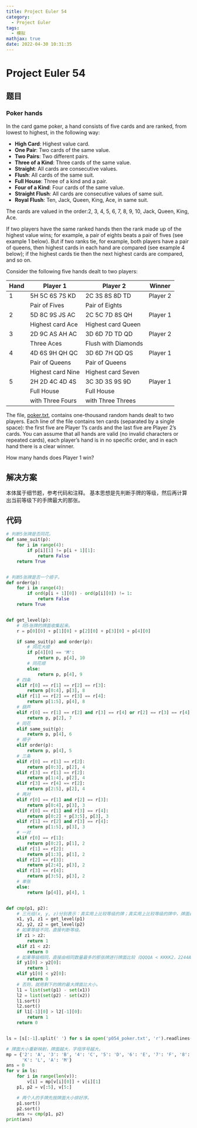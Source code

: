 ```yaml
---
title: Project Euler 54
category:
  - Project Euler
tags:
  - 模拟
mathjax: true
date: 2022-04-30 10:31:35
---
```


<escape><!-- more --></escape>

# Project Euler 54

## 题目

### Poker hands

In the card game poker, a hand consists of five cards and are ranked, from lowest to highest, in the following way:

- **High Card**: Highest value card.
- **One Pair**: Two cards of the same value.
- **Two Pairs**: Two different pairs.
- **Three of a Kind**: Three cards of the same value.
- **Straight**: All cards are consecutive values.
- **Flush**: All cards of the same suit.
- **Full House**: Three of a kind and a pair.
- **Four of a Kind**: Four cards of the same value.
- **Straight Flush**: All cards are consecutive values of same suit.
- **Royal Flush**: Ten, Jack, Queen, King, Ace, in same suit.

The cards are valued in the order:2, 3, 4, 5, 6, 7, 8, 9, 10, Jack, Queen, King, Ace.

If two players have the same ranked hands then the rank made up of the highest value wins; for example, a pair of eights beats a pair of fives (see example 1 below). But if two ranks tie, for example, both players have a pair of queens, then highest cards in each hand are compared (see example 4 below); if the highest cards tie then the next highest cards are compared, and so on.

Consider the following five hands dealt to two players:

|Hand|Player 1|Player 2|Winner|
|-|-|-|-|
|1|5H 5C 6S 7S KD|2C 3S 8S 8D TD|Player 2|
||Pair of Fives|Pair of Eights||
|2|5D 8C 9S JS AC|2C 5C 7D 8S QH|Player 1|
||Highest card Ace|Highest card Queen||
|3|2D 9C AS AH AC|3D 6D 7D TD QD|Player 2|
||Three Aces|Flush with Diamonds||
|4|4D 6S 9H QH QC|3D 6D 7H QD QS|Player 1|
||Pair of Queens|Pair of Queens||
||Highest card Nine|Highest card Seven||
|5|2H 2D 4C 4D 4S|3C 3D 3S 9S 9D|Player 1|
||Full House|Full House||
||with Three Fours|with Three Threes||

The file, [poker.txt](../resources/p054_poker.txt), contains one-thousand random hands dealt to two players. Each line of the file contains ten cards (separated by a single space): the first five are Player 1’s cards and the last five are Player 2’s cards. You can assume that all hands are valid (no invalid characters or repeated cards), each player’s hand is in no specific order, and in each hand there is a clear winner.

How many hands does Player 1 win?

## 解决方案

本体属于细节题，参考代码和注释。
基本思想是先判断手牌的等级，然后再计算出当前等级下的手牌最大的那张。

## 代码

```py
# 判断5张牌是否同花。
def same_suit(p):
    for i in range(4):
        if p[i][1] != p[i + 1][1]:
            return False
    return True


# 判断5张牌是否一个顺子。
def order(p):
    for i in range(4):
        if ord(p[i + 1][0]) - ord(p[i][0]) != 1:
            return False
    return True


def get_level(p):
    # 将5张牌的牌面收集起来。
    r = p[0][0] + p[1][0] + p[2][0] + p[3][0] + p[4][0]

    if same_suit(p) and order(p):
        # 同花大顺
        if p[4][0] == 'M':
            return p, p[4], 10
        # 同花顺
        else:
            return p, p[4], 9
    # 四条
    elif r[0] == r[1] == r[2] == r[3]:
        return p[0:4], p[3], 8
    elif r[1] == r[2] == r[3] == r[4]:
        return p[1:5], p[4], 8
    # 葫芦
    elif r[0] == r[1] == r[2] and r[3] == r[4] or r[2] == r[3] == r[4] and r[0] == r[1]:
        return p, p[2], 7
    # 同花
    elif same_suit(p):
        return p, p[4], 6
    # 顺子
    elif order(p):
        return p, p[4], 5
    # 三条
    elif r[0] == r[1] == r[2]:
        return p[0:3], p[2], 4
    elif r[3] == r[1] == r[2]:
        return p[1:4], p[2], 4
    elif r[3] == r[4] == r[2]:
        return p[2:5], p[2], 4
    # 两对
    elif r[0] == r[1] and r[2] == r[3]:
        return p[0:4], p[3], 3
    elif r[0] == r[1] and r[3] == r[4]:
        return p[0:2] + p[3:5], p[3], 3
    elif r[1] == r[2] and r[3] == r[4]:
        return p[1:5], p[3], 3
    # 一对
    elif r[0] == r[1]:
        return p[0:2], p[1], 2
    elif r[1] == r[2]:
        return p[1:3], p[1], 2
    elif r[2] == r[3]:
        return p[2:4], p[3], 2
    elif r[3] == r[4]:
        return p[3:5], p[3], 2
    # 单张
    else:
        return [p[4]], p[4], 1


def cmp(p1, p2):
    # 三元组(x, y, z)分别表示：真实用上比较等级的牌；真实用上比较等级的牌中，牌面最大的那张；等级数
    x1, y1, z1 = get_level(p1)
    x2, y2, z2 = get_level(p2)
    # 如果等级不同，直接判断等级。
    if z1 > z2:
        return 1
    elif z1 < z2:
        return 0
    # 如果等级相同，直接由相同数量最多的那张牌进行牌面比较（QQQQA < KKKK2，2244A < 3355K）。
    if y1[0] > y2[0]:
        return 1
    elif y1[0] < y2[0]:
        return 0
    # 否则，就用剩下的牌的最大牌面比大小。
    l1 = list(set(p1) - set(x1))
    l2 = list(set(p2) - set(x2))
    l1.sort()
    l2.sort()
    if l1[-1][0] > l2[-1][0]:
        return 1
    return 0


ls = [s[:-1].split(' ') for s in open('p054_poker.txt', 'r').readlines()]

# 牌面大小重新映射，牌面越大，字母序号越大。
mp = {'2': 'A', '3': 'B', '4': 'C', '5': 'D', '6': 'E', '7': 'F', '8': 'G', '9': 'H', 'T': 'I', 'J': 'J', 'Q': 'K',
      'K': 'L', 'A': 'M'}
ans = 0
for v in ls:
    for i in range(len(v)):
        v[i] = mp[v[i][0]] + v[i][1]
    p1, p2 = v[:5], v[5:]

    # 两个人的手牌先按牌面大小排好序。
    p1.sort()
    p2.sort()
    ans += cmp(p1, p2)
print(ans)
```
